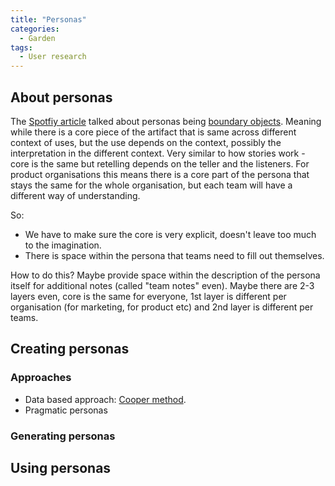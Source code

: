 ```yaml
---
title: "Personas"
categories:
  - Garden
tags:
  - User research
---
```


## About personas

The [Spotfiy article](https://spotify.design/article/the-story-of-spotify-personas) talked about personas being [boundary objects](https://en.wikipedia.org/wiki/Boundary_object). Meaning while there is a core piece of the artifact that is same across different context of uses, but the use depends on the context, possibly the interpretation in the different context. Very similar to how stories work - core is the same but retelling depends on the teller and the listeners. For product organisations this means there is a core part of the persona that stays the same for the whole organisation, but each team will have a different way of understanding. 

So:

 - We have to make sure the core is very explicit, doesn't leave too much to the imagination.
 - There is space within the persona that teams need to fill out themselves.
 
How to do this? Maybe provide space within the description of the persona itself for additional notes (called "team notes" even). Maybe there are 2-3 layers even, core is the same for everyone, 1st layer is different per organisation (for marketing, for product etc) and 2nd layer is different per teams. 

## Creating personas



### Approaches

 - Data based approach: [Cooper method](https://www.cooper.com/journal/2008/05/getting_from_research_to_perso/).
 - Pragmatic personas

### Generating personas



## Using personas
